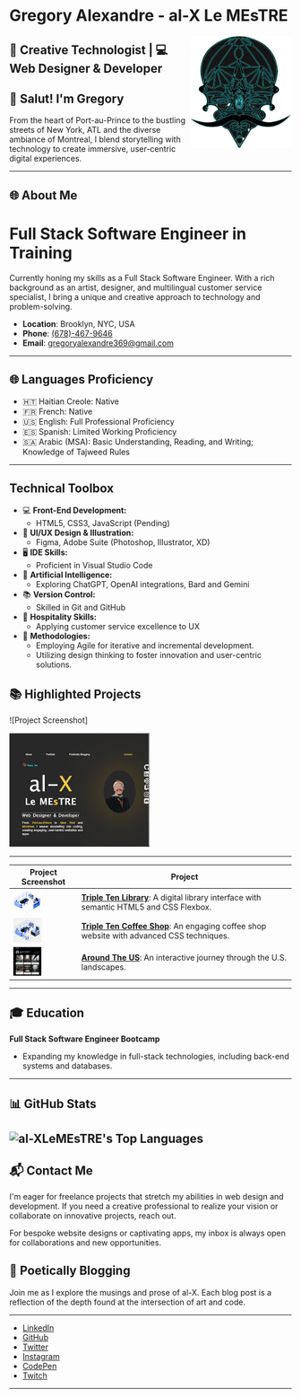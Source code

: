 # Gregory Alexandre - al-X Le MEsTRE

<img src="images/Footer/Gregory&apos;s porfolio copy.png" alt="Gregory's Logo" width="180" height="200" align="right">

## 🚀 Creative Technologist | 💻 Web Designer & Developer

## 👋 Salut! I'm Gregory

From the heart of Port-au-Prince to the bustling streets of New York, ATL and the diverse ambiance of Montreal, I blend storytelling with technology to create immersive, user-centric digital experiences.

---

## 🌐 About Me

# Full Stack Software Engineer in Training

Currently honing my skills as a Full Stack Software Engineer. With a rich background as an artist, designer, and multilingual customer service specialist, I bring a unique and creative approach to technology and problem-solving.

- **Location**: Brooklyn, NYC, USA
- **Phone**: [(678)-467-9646](tel:+16784679646)
- **Email**: [gregoryalexandre369@gmail.com](mailto:gregoryalexandre369@gmail.com)

---

## 🌐 Languages Proficiency

- 🇭🇹 Haitian Creole: Native
- 🇫🇷 French: Native
- 🇺🇸 English: Full Professional Proficiency
- 🇪🇸 Spanish: Limited Working Proficiency
- 🇸🇦 Arabic (MSA): Basic Understanding, Reading, and Writing; Knowledge of Tajweed Rules

---

## Technical Toolbox

- 💻 **Front-End Development:**
  - HTML5, CSS3, JavaScript (Pending)
- 🧰 **UI/UX Design & Illustration:**
  - Figma, Adobe Suite (Photoshop, Illustrator, XD)
- 🖥️ **IDE Skills:**
  - Proficient in Visual Studio Code
- 🤖 **Artificial Intelligence:**
  - Exploring ChatGPT, OpenAI integrations, Bard and Gemini
- 📚 **Version Control:**
  - Skilled in Git and GitHub
- 🌟 **Hospitality Skills:**
  - Applying customer service excellence to UX
- 🔄 **Methodologies:**
  - Employing Agile for iterative and incremental development.
  - Utilizing design thinking to foster innovation and user-centric solutions.

## 📚 Highlighted Projects

![Project Screenshot]

<p align="left">
  <img src="/images/projects/al-x | Le MEsTRE.png" alt="Project Screenshot" width="250">
</p>

---

| Project Screenshot                                                                                      | Project                                                                                                                                  |
| ------------------------------------------------------------------------------------------------------- | ---------------------------------------------------------------------------------------------------------------------------------------- |
| <img src="./images/projects/inside_the_library.png" alt="Triple Ten Library Screenshot" width="50">     | **[Triple Ten Library](https://al-xlemestre.github.io/Library/)**: A digital library interface with semantic HTML5 and CSS Flexbox.      |
| <img src="./images/projects/inside_coffee_shop.png" alt="Triple Ten Coffee Shop Screenshot" width="50"> | **[Triple Ten Coffee Shop](https://al-xlemestre.github.io/Coffee_Shop/)**: An engaging coffee shop website with advanced CSS techniques. |
| <img src="./images/projects/Around The US.png" alt="Around The US Screenshot" width="50">               | **[Around The US](https://al-xlemestre.github.io/Arround-The-US/)**: An interactive journey through the U.S. landscapes.                 |

---

## 🎓 Education

**Full Stack Software Engineer Bootcamp**

- Expanding my knowledge in full-stack technologies, including back-end systems and databases.

---

## 📊 GitHub Stats

## ![al-XLeMEsTRE's Top Languages](https://github-readme-stats.vercel.app/api/top-langs/?username=al-XLeMEsTRE&theme=vue-dark&show_icons=true&hide_border=true&layout=compact)

## 📬 Contact Me

I'm eager for freelance projects that stretch my abilities in web design and development. If you need a creative professional to realize your vision or collaborate on innovative projects, reach out.

For bespoke website designs or captivating apps, my inbox is always open for collaborations and new opportunities.

## 🎨 Poetically Blogging

Join me as I explore the musings and prose of al-X. Each blog post is a reflection of the depth found at the intersection of art and code.

---

- [LinkedIn](https://www.linkedin.com/in/gregoryalexandre369/)
- [GitHub](https://github.com/al-XLeMEsTRE)
- [Twitter](https://twitter.com/al_XLeMEsTRE)
- [Instagram](https://instagram.com/al_x_lemestre)
- [CodePen](https://codepen.io/al-XLeMEsTRE)
- [Twitch](https://www.twitch.tv/gregoryalexandre369)

---
